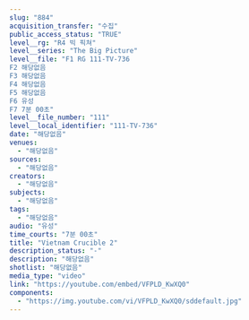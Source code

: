 ```yaml
---
slug: "884"
acquisition_transfer: "수집"
public_access_status: "TRUE"
level__rg: "R4 빅 픽쳐"
level__series: "The Big Picture"
level__file: "F1 RG 111-TV-736
F2 해당없음
F3 해당없음
F4 해당없음
F5 해당없음
F6 유성
F7 7분 00초"
level__file_number: "111"
level__local_identifier: "111-TV-736"
date: "해당없음"
venues: 
  - "해당없음"
sources: 
  - "해당없음"
creators: 
  - "해당없음"
subjects: 
  - "해당없음"
tags: 
  - "해당없음"
audio: "유성"
time_courts: "7분 00초"
title: "Vietnam Crucible 2"
description_status: "-"
description: "해당없음"
shotlist: "해당없음"
media_type: "video"
link: "https://youtube.com/embed/VFPLD_KwXQ0"
components: 
  - "https://img.youtube.com/vi/VFPLD_KwXQ0/sddefault.jpg"
---
```

